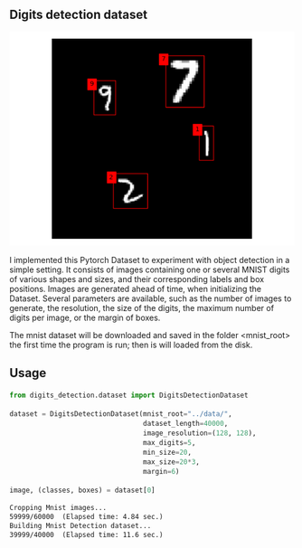 ## Digits detection dataset

<p align="center">
  <img src="https://github.com/lzanini/digits-detection-dataset/blob/master/img/figure.png">
</p>

I implemented this Pytorch Dataset to experiment with object detection in a simple setting. It consists of images containing one or several MNIST digits of various shapes and sizes, and their corresponding labels and box positions. Images are generated ahead of time, when initializing the Dataset. Several parameters are available, such as the number of images to generate, the resolution, the size of the digits, the maximum number of digits per image, or the margin of boxes. 

The mnist dataset will be downloaded and saved in the folder <mnist_root> the first time the program is run; then is will loaded from the disk.

## Usage

```python
from digits_detection.dataset import DigitsDetectionDataset

dataset = DigitsDetectionDataset(mnist_root="../data/",
                                 dataset_length=40000,
                                 image_resolution=(128, 128),
                                 max_digits=5,
                                 min_size=20,
                                 max_size=20*3,
                                 margin=6)

image, (classes, boxes) = dataset[0]
```

```
Cropping Mnist images...
59999/60000  (Elapsed time: 4.84 sec.)
Building Mnist Detection dataset...
39999/40000  (Elapsed time: 11.6 sec.)
```

